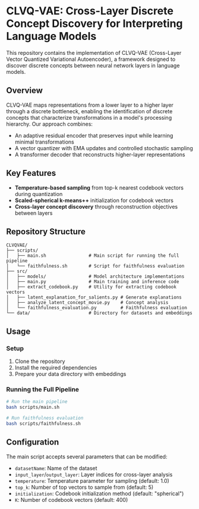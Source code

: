 # CLVQ-VAE: Cross-Layer Discrete Concept Discovery for Interpreting Language Models

This repository contains the implementation of CLVQ-VAE (Cross-Layer Vector Quantized Variational Autoencoder), a framework designed to discover discrete concepts between neural network layers in language models.

## Overview

CLVQ-VAE maps representations from a lower layer to a higher layer through a discrete bottleneck, enabling the identification of discrete concepts that characterize transformations in a model's processing hierarchy. Our approach combines:

- An adaptive residual encoder that preserves input while learning minimal transformations
- A vector quantizer with EMA updates and controlled stochastic sampling
- A transformer decoder that reconstructs higher-layer representations

## Key Features

- **Temperature-based sampling** from top-k nearest codebook vectors during quantization
- **Scaled-spherical k-means++** initialization for codebook vectors
- **Cross-layer concept discovery** through reconstruction objectives between layers

## Repository Structure

```
CLVQVAE/
├── scripts/
│   ├── main.sh                # Main script for running the full pipeline
│   └── faithfulness.sh        # Script for faithfulness evaluation
├── src/
│   ├── models/                # Model architecture implementations
│   ├── main.py                # Main training and inference code
│   ├── extract_codebook.py    # Utility for extracting codebook vectors
│   ├── latent_explanation_for_salients.py # Generate explanations
│   ├── analyze_latent_concept_movie.py    # Concept analysis
│   └── faithfulness_evaluation.py         # Faithfulness evaluation
└── data/                      # Directory for datasets and embeddings
```

## Usage

### Setup

1. Clone the repository
2. Install the required dependencies
3. Prepare your data directory with embeddings

### Running the Full Pipeline

```bash
# Run the main pipeline
bash scripts/main.sh

# Run faithfulness evaluation
bash scripts/faithfulness.sh
```

## Configuration

The main script accepts several parameters that can be modified:

- `datasetName`: Name of the dataset
- `input_layer`/`output_layer`: Layer indices for cross-layer analysis
- `temperature`: Temperature parameter for sampling (default: 1.0)
- `top_k`: Number of top vectors to sample from (default: 5)
- `initialization`: Codebook initialization method (default: "spherical")
- `K`: Number of codebook vectors (default: 400)
